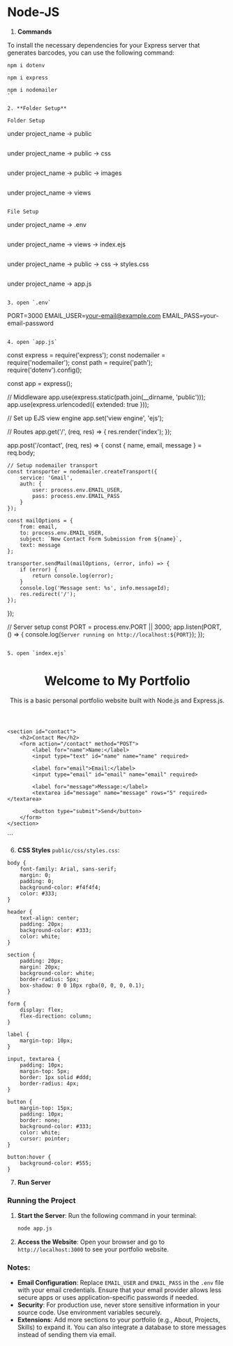 # Node-JS
 
1. **Commands**

To install the necessary dependencies for your Express server that generates barcodes, you can use the following command:

```
npm i dotenv
```

```
npm i express 
```

```
npm i nodemailer 
``

2. **Folder Setup**

Folder Setup

```
under project_name -> public

```

```
under project_name -> public -> css
```

```
under project_name -> public -> images
```

```
under project_name -> views
```

File Setup

```
under project_name -> .env
```

```
under project_name -> views -> index.ejs
```

```
under project_name -> public -> css -> styles.css
```

```
under project_name -> app.js
```

3. open `.env`

```
PORT=3000
EMAIL_USER=your-email@example.com
EMAIL_PASS=your-email-password
```

4. open `app.js`

```
const express = require('express');
const nodemailer = require('nodemailer');
const path = require('path');
require('dotenv').config();

const app = express();

// Middleware
app.use(express.static(path.join(__dirname, 'public')));
app.use(express.urlencoded({ extended: true }));

// Set up EJS view engine
app.set('view engine', 'ejs');

// Routes
app.get('/', (req, res) => {
    res.render('index');
});

app.post('/contact', (req, res) => {
    const { name, email, message } = req.body;

    // Setup nodemailer transport
    const transporter = nodemailer.createTransport({
        service: 'Gmail',
        auth: {
            user: process.env.EMAIL_USER,
            pass: process.env.EMAIL_PASS
        }
    });

    const mailOptions = {
        from: email,
        to: process.env.EMAIL_USER,
        subject: `New Contact Form Submission from ${name}`,
        text: message
    };

    transporter.sendMail(mailOptions, (error, info) => {
        if (error) {
            return console.log(error);
        }
        console.log('Message sent: %s', info.messageId);
        res.redirect('/');
    });
});

// Server setup
const PORT = process.env.PORT || 3000;
app.listen(PORT, () => {
    console.log(`Server running on http://localhost:${PORT}`);
});
```

5. open `index.ejs`

```
<!DOCTYPE html>
<html lang="en">
<head>
    <meta charset="UTF-8">
    <meta name="viewport" content="width=device-width, initial-scale=1.0">
    <title>Personal Portfolio</title>
    <link rel="stylesheet" href="/css/styles.css">
</head>
<body>
    <header>
        <h1>Welcome to My Portfolio</h1>
        <p>This is a basic personal portfolio website built with Node.js and Express.js.</p>
    </header>

    <section id="contact">
        <h2>Contact Me</h2>
        <form action="/contact" method="POST">
            <label for="name">Name:</label>
            <input type="text" id="name" name="name" required>

            <label for="email">Email:</label>
            <input type="email" id="email" name="email" required>

            <label for="message">Message:</label>
            <textarea id="message" name="message" rows="5" required></textarea>

            <button type="submit">Send</button>
        </form>
    </section>
</body>
</html>
```

6. **CSS Styles** `public/css/styles.css`:

```
body {
    font-family: Arial, sans-serif;
    margin: 0;
    padding: 0;
    background-color: #f4f4f4;
    color: #333;
}

header {
    text-align: center;
    padding: 20px;
    background-color: #333;
    color: white;
}

section {
    padding: 20px;
    margin: 20px;
    background-color: white;
    border-radius: 5px;
    box-shadow: 0 0 10px rgba(0, 0, 0, 0.1);
}

form {
    display: flex;
    flex-direction: column;
}

label {
    margin-top: 10px;
}

input, textarea {
    padding: 10px;
    margin-top: 5px;
    border: 1px solid #ddd;
    border-radius: 4px;
}

button {
    margin-top: 15px;
    padding: 10px;
    border: none;
    background-color: #333;
    color: white;
    cursor: pointer;
}

button:hover {
    background-color: #555;
}
```

7. **Run Server**
### Running the Project

1. **Start the Server**:
   Run the following command in your terminal:

   ```bash
   node app.js
   ```

2. **Access the Website**:
   Open your browser and go to `http://localhost:3000` to see your portfolio website.

### Notes:

- **Email Configuration**: Replace `EMAIL_USER` and `EMAIL_PASS` in the `.env` file with your email credentials. Ensure that your email provider allows less secure apps or uses application-specific passwords if needed.
- **Security**: For production use, never store sensitive information in your source code. Use environment variables securely.
- **Extensions**: Add more sections to your portfolio (e.g., About, Projects, Skills) to expand it. You can also integrate a database to store messages instead of sending them via email.